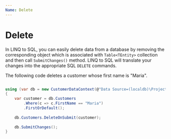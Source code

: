 ```yaml
---
Name: Delete
---
```


# Delete

In LINQ to SQL, you can easily delete data from a database by removing the corresponding object which is associated with `Table<TEntity>` collection and then call `SubmitChanges()` method. LINQ to SQL will translate your changes into the appropriate SQL `DELETE` commands.

The following code deletes a customer whose first name is "Maria".

```csharp

using (var db = new CustomerDataContext(@"Data Source=(localdb)\ProjectsV13;Initial Catalog=CustomerDB;"))
{
    var customer = db.Customers
        .Where(c => c.FirstName == "Maria")
        .FirstOrDefault();
    
    db.Customers.DeleteOnSubmit(customer);
    
    db.SubmitChanges();
}

```